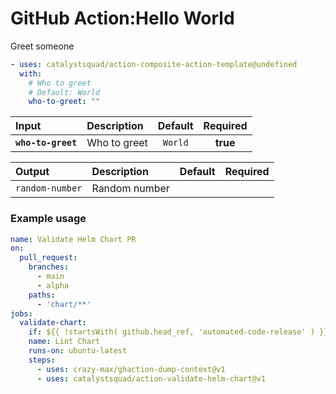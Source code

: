 <!-- start title -->

# GitHub Action:Hello World

<!-- end title -->
<!-- start description -->

Greet someone

<!-- end description -->
<!-- start contents -->
<!-- end contents -->
<!-- start usage -->

```yaml
- uses: catalystsquad/action-composite-action-template@undefined
  with:
    # Who to greet
    # Default: World
    who-to-greet: ""
```

<!-- end usage -->
<!-- start inputs -->

| **Input**          | **Description** | **Default** | **Required** |
| :----------------- | :-------------- | :---------: | :----------: |
| **`who-to-greet`** | Who to greet    |   `World`   |   **true**   |

<!-- end inputs -->
<!-- start outputs -->

| **Output**      | **Description** | **Default** | **Required** |
| :-------------- | :-------------- | ----------- | ------------ |
| `random-number` | Random number   |             |              |

<!-- end outputs -->
<!-- start examples -->

### Example usage

```yaml
name: Validate Helm Chart PR
on:
  pull_request:
    branches:
      - main
      - alpha
    paths:
      - 'chart/**'
jobs:
  validate-chart:
    if: ${{ !startsWith( github.head_ref, 'automated-code-release' ) }}
    name: Lint Chart
    runs-on: ubuntu-latest
    steps:
      - uses: crazy-max/ghaction-dump-context@v1
      - uses: catalystsquad/action-validate-helm-chart@v1
```

<!-- end examples -->
<!-- start [.github/ghdocs/examples/] -->
<!-- end [.github/ghdocs/examples/] -->
